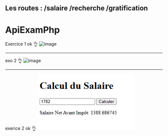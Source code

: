 Les routes :
/salaire
/recherche
/gratification
--------------------------------------------------------------------------------------------------------------------------------------------------------------------------------------------------------------------------

# ApiExamPhp
Exercice 1 ok 👌
![image](https://github.com/nhoss6/ApiExamPhp/assets/62094515/885e2d87-8a5e-4318-af89-cd9de14063c2)

-------------------------------------------------------------------------------------------------------------
exo 2 👌
![image](https://github.com/nhoss6/ApiExamPhp/assets/62094515/2e3fd3e5-11b5-40e4-9efe-a5c675a82367)

-------------------------------------------------------------------------------------------------------------

exerice 2 ok 👌
![Alt text](image.png)